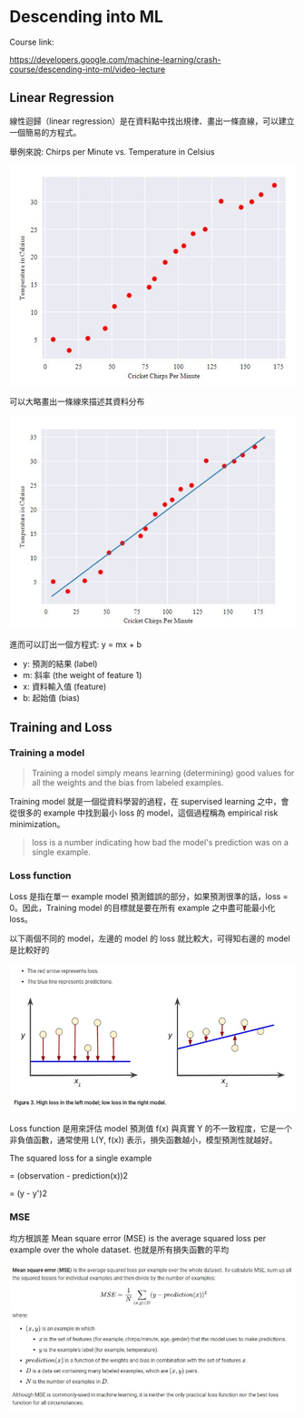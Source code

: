 # Descending into ML

Course link:

https://developers.google.com/machine-learning/crash-course/descending-into-ml/video-lecture

## Linear Regression

線性迴歸（linear regression）是在資料點中找出規律、畫出一條直線，可以建立一個簡易的方程式。

舉例來說: Chirps per Minute vs. Temperature in Celsius

![linear-regression-01](../img/ml/linear-regression-01.JPG "linear-regression-01")

可以大略畫出一條線來描述其資料分布

![linear-regression-02](../img/ml/linear-regression-02.JPG "linear-regression-02")

進而可以訂出一個方程式: y = mx + b

* y: 預測的結果 (label)
* m: 斜率    (the weight of feature 1)
* x: 資料輸入值 (feature)
* b: 起始值  (bias)


## Training and Loss

### Training a model

> Training a model simply means learning (determining) good values for all the weights and the bias from labeled examples.

Training model 就是一個從資料學習的過程，在 supervised learning 之中，會從很多的 example 中找到最小 loss 的 model，這個過程稱為  empirical risk minimization。

> loss is a number indicating how bad the model's prediction was on a single example.


### Loss function

Loss 是指在單一 example model 預測錯誤的部分，如果預測很準的話，loss = 0。因此，Training model 的目標就是要在所有 example 之中盡可能最小化 loss。

以下兩個不同的 model，左邊的 model 的 loss 就比較大，可得知右邊的 model 是比較好的

![loss-01](../img/ml/loss-01.JPG "loss-01")

Loss function 是用來評估 model 預測值 f(x) 與真實 Y 的不一致程度，它是一个非負值函數，通常使用 L(Y, f(x)) 表示，損失函數越小，模型預測性就越好。

The squared loss for a single example 

= (observation - prediction(x))2

= (y - y')2


### MSE

均方根誤差 Mean square error (MSE) is the average squared loss per example over the whole dataset. 也就是所有損失函數的平均

![loss-02](../img/ml/loss-02.JPG "loss-02")
